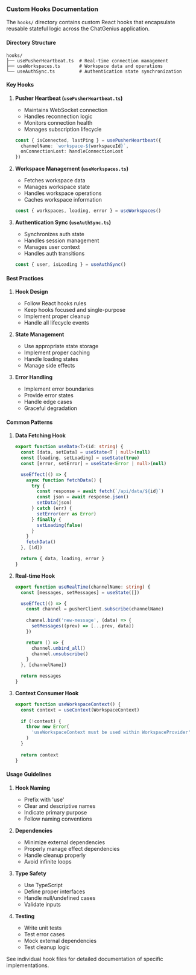 ### Custom Hooks Documentation

The `hooks/` directory contains custom React hooks that encapsulate reusable stateful logic across the ChatGenius application.

#### Directory Structure

```
hooks/
├── usePusherHeartbeat.ts  # Real-time connection management
├── useWorkspaces.ts       # Workspace data and operations
└── useAuthSync.ts         # Authentication state synchronization
```

#### Key Hooks

1. **Pusher Heartbeat (`usePusherHeartbeat.ts`)**
   - Maintains WebSocket connection
   - Handles reconnection logic
   - Monitors connection health
   - Manages subscription lifecycle

   ```typescript
   const { isConnected, lastPing } = usePusherHeartbeat({
     channelName: `workspace-${workspaceId}`,
     onConnectionLost: handleConnectionLost
   })
   ```

2. **Workspace Management (`useWorkspaces.ts`)**
   - Fetches workspace data
   - Manages workspace state
   - Handles workspace operations
   - Caches workspace information

   ```typescript
   const { workspaces, loading, error } = useWorkspaces()
   ```

3. **Authentication Sync (`useAuthSync.ts`)**
   - Synchronizes auth state
   - Handles session management
   - Manages user context
   - Handles auth transitions

   ```typescript
   const { user, isLoading } = useAuthSync()
   ```

#### Best Practices

1. **Hook Design**
   - Follow React hooks rules
   - Keep hooks focused and single-purpose
   - Implement proper cleanup
   - Handle all lifecycle events

2. **State Management**
   - Use appropriate state storage
   - Implement proper caching
   - Handle loading states
   - Manage side effects

3. **Error Handling**
   - Implement error boundaries
   - Provide error states
   - Handle edge cases
   - Graceful degradation

#### Common Patterns

1. **Data Fetching Hook**
   ```typescript
   export function useData<T>(id: string) {
     const [data, setData] = useState<T | null>(null)
     const [loading, setLoading] = useState(true)
     const [error, setError] = useState<Error | null>(null)

     useEffect(() => {
       async function fetchData() {
         try {
           const response = await fetch(`/api/data/${id}`)
           const json = await response.json()
           setData(json)
         } catch (err) {
           setError(err as Error)
         } finally {
           setLoading(false)
         }
       }
       fetchData()
     }, [id])

     return { data, loading, error }
   }
   ```

2. **Real-time Hook**
   ```typescript
   export function useRealTime(channelName: string) {
     const [messages, setMessages] = useState([])

     useEffect(() => {
       const channel = pusherClient.subscribe(channelName)
       
       channel.bind('new-message', (data) => {
         setMessages((prev) => [...prev, data])
       })

       return () => {
         channel.unbind_all()
         channel.unsubscribe()
       }
     }, [channelName])

     return messages
   }
   ```

3. **Context Consumer Hook**
   ```typescript
   export function useWorkspaceContext() {
     const context = useContext(WorkspaceContext)
     
     if (!context) {
       throw new Error(
         'useWorkspaceContext must be used within WorkspaceProvider'
       )
     }
     
     return context
   }
   ```

#### Usage Guidelines

1. **Hook Naming**
   - Prefix with 'use'
   - Clear and descriptive names
   - Indicate primary purpose
   - Follow naming conventions

2. **Dependencies**
   - Minimize external dependencies
   - Properly manage effect dependencies
   - Handle cleanup properly
   - Avoid infinite loops

3. **Type Safety**
   - Use TypeScript
   - Define proper interfaces
   - Handle null/undefined cases
   - Validate inputs

4. **Testing**
   - Write unit tests
   - Test error cases
   - Mock external dependencies
   - Test cleanup logic

See individual hook files for detailed documentation of specific implementations. 
